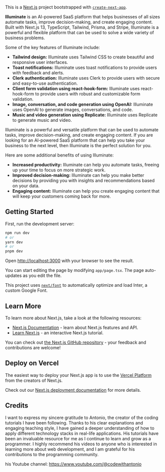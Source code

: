 This is a [Next.js](https://nextjs.org/) project bootstrapped with [`create-next-app`](https://github.com/vercel/next.js/tree/canary/packages/create-next-app).

**Illuminate** is an AI-powered SaaS platform that helps businesses of all sizes automate tasks, improve decision-making, and create engaging content. Built with Next.js 13, TypeScript, Tailwind, Prisma, and Stripe, Illuminate is a powerful and flexible platform that can be used to solve a wide variety of business problems.

Some of the key features of Illuminate include:

* **Tailwind design:** Illuminate uses Tailwind CSS to create beautiful and responsive user interfaces.
* **Toast notifications:** Illuminate uses toast notifications to provide users with feedback and alerts.
* **Clerk authentication:** Illuminate uses Clerk to provide users with secure and easy-to-use authentication.
* **Client form validation using react-hook-form:** Illuminate uses react-hook-form to provide users with robust and customizable form validation.
* **Image, conversation, and code generation using OpenAI:** Illuminate uses OpenAI to generate images, conversations, and code.
* **Music and video generation using Replicate:** Illuminate uses Replicate to generate music and video.

Illuminate is a powerful and versatile platform that can be used to automate tasks, improve decision-making, and create engaging content. If you are looking for an AI-powered SaaS platform that can help you take your business to the next level, then Illuminate is the perfect solution for you.

Here are some additional benefits of using Illuminate:

* **Increased productivity:** Illuminate can help you automate tasks, freeing up your time to focus on more strategic work.
* **Improved decision-making:** Illuminate can help you make better decisions by providing you with insights and recommendations based on your data.
* **Engaging content:** Illuminate can help you create engaging content that will keep your customers coming back for more.

## Getting Started

First, run the development server:

```bash
npm run dev
# or
yarn dev
# or
pnpm dev
```

Open [http://localhost:3000](http://localhost:3000) with your browser to see the result.

You can start editing the page by modifying `app/page.tsx`. The page auto-updates as you edit the file.

This project uses [`next/font`](https://nextjs.org/docs/basic-features/font-optimization) to automatically optimize and load Inter, a custom Google Font.

## Learn More

To learn more about Next.js, take a look at the following resources:

- [Next.js Documentation](https://nextjs.org/docs) - learn about Next.js features and API.
- [Learn Next.js](https://nextjs.org/learn) - an interactive Next.js tutorial.

You can check out [the Next.js GitHub repository](https://github.com/vercel/next.js/) - your feedback and contributions are welcome!

## Deploy on Vercel

The easiest way to deploy your Next.js app is to use the [Vercel Platform](https://vercel.com/new?utm_medium=default-template&filter=next.js&utm_source=create-next-app&utm_campaign=create-next-app-readme) from the creators of Next.js.

Check out our [Next.js deployment documentation](https://nextjs.org/docs/deployment) for more details.

## Credits

I want to express my sincere gratitude to Antonio, the creator of the coding tutorials I have been following. Thanks to his clear explanations and engaging teaching style, I have gained a deeper understanding of how to apply different technology stacks in real-life applications. His tutorials have been an invaluable resource for me as I continue to learn and grow as a programmer. I highly recommend his videos to anyone who is interested in learning more about web development, and I am grateful for his contributions to the programming community.

his Youtube channel: https://www.youtube.com/@codewithantonio
